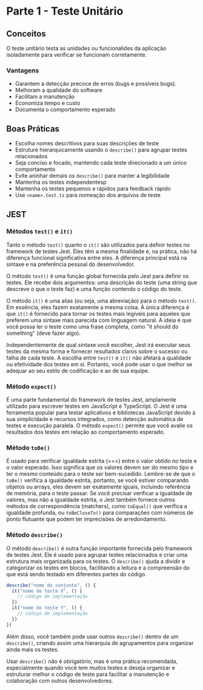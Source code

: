 # Parte 1 - Teste Unitário

## Conceitos

O teste unitário testa as unidades ou funcionalides da aplicação isoladamente para verificar se funcionam corretamente.

### Vantagens

- Garantem a detecção precoce de erros (bugs e possíveis bugs).
- Melhoram a qualidade do software
- Facilitam a manutenção
- Economiza tempo e custo
- Documenta o comportamento esperado

## Boas Práticas

- Escolha nomes descritivos para suas descrições de teste
- Estruture hierarquicamente usando o `describe()` para agrupar testes relacionados
- Seja conciso e focado, mantendo cada teste direcionado a um único comportamento
- Evite aninhar demais os `describe()` para manter a legibilidade
- Mantenha os testes independentesp
- Mantenha os testes pequenos e rápidos para feedback rápido
- Use `<name>.test.ts` para nomeação dos arquivos de teste

## JEST

### Métodos `test()` e `it()`

Tanto o método `test()` quanto o `it()` são utilizados para definir testes no framework de testes Jest. Eles têm a mesma finalidade e, na prática, não há diferença funcional significativa entre eles. A diferença principal está na sintaxe e na preferência pessoal do desenvolvedor.

O método `test()` é uma função global fornecida pelo Jest para definir os testes. Ele recebe dois argumentos: uma descrição do teste (uma string que descreve o que o teste faz) e uma função contendo o código do teste.

O método `it()` é uma alias (ou seja, uma abreviação) para o método `test()`. Em essência, eles fazem exatamente a mesma coisa. A única diferença é que `it()` é fornecido para tornar os testes mais legíveis para aqueles que preferem uma sintaxe mais parecida com linguagem natural. A ideia é que você possa ler o teste como uma frase completa, como "it should do something" (deve fazer algo).

Independentemente de qual sintaxe você escolher, Jest irá executar seus testes da mesma forma e fornecer resultados claros sobre o sucesso ou falha de cada teste. A escolha entre `test()` e `it()` não afetará a qualidade ou efetividade dos testes em si. Portanto, você pode usar o que melhor se adequar ao seu estilo de codificação e ao de sua equipe.

### Método `expect()`

É uma parte fundamental do framework de testes Jest, amplamente utilizado para escrever testes em JavaScript e TypeScript. O Jest é uma ferramenta popular para testar aplicativos e bibliotecas JavaScript devido à sua simplicidade e recursos integrados, como detecção automática de testes e execução paralela. O método `expect()` permite que você avalie os resultados dos testes em relação ao comportamento esperado.

### Método `toBe()`

É usado para verificar igualdade estrita (===) entre o valor obtido no teste e o valor esperado. Isso significa que os valores devem ser do mesmo tipo e ter o mesmo conteúdo para o teste ser bem-sucedido. Lembre-se de que o `toBe()` verifica a igualdade estrita, portanto, se você estiver comparando objetos ou arrays, eles devem ser exatamente iguais, incluindo referência de memória, para o teste passar. Se você precisar verificar a igualdade de valores, mas não a igualdade estrita, o Jest também fornece outros métodos de correspondência (matchers), como `toEqual()` que verifica a igualdade profunda, ou `toBeCloseTo()` para comparações com números de ponto flutuante que podem ter imprecisões de arredondamento.

### Método `describe()`

O método  `describe()` é outra função importante fornecida pelo framework de testes Jest. Ele é usado para agrupar testes relacionados e criar uma estrutura mais organizada para os testes. O `describe()` ajuda a dividir e categorizar os testes em blocos, facilitando a leitura e a compreensão do que está sendo testado em diferentes partes do código.

```ts
describe("nome do conjunto", () {
  it("nome do teste X", () {
    // código de implementação
  })
  it("nome do teste Y", () {
    // código de implementação
  })
})
```

Além disso, você também pode usar outros `describe()` dentro de um `describe()`, criando assim uma hierarquia de agrupamentos para organizar ainda mais os testes.

Usar `describe()` não é obrigatório, mas é uma prática recomendada, especialmente quando você tem muitos testes e deseja organizar e estruturar melhor o código de teste para facilitar a manutenção e colaboração com outros desenvolvedores.
